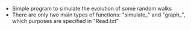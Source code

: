 - Simple program to simulate the evolution of some random walks
- There are only two main types of functions: "simulate_" and "graph_", which purposes are specified in "Read.txt"
